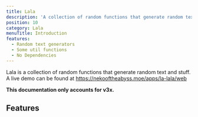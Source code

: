 ```yaml
---
title: Lala
description: 'A collection of random functions that generate random text and do other stuff.'
position: 10
category: Lala
menuTitle: Introduction
features:
  - Random text generators
  - Some util functions
  - No Dependencies
---
```


Lala is a collection of random functions that generate random text and stuff. A live demo can be found at https://nekooftheabyss.moe/apps/la-lala/web

**This documentation only accounts for v3x.**

## Features

<list :items="features"></list>
